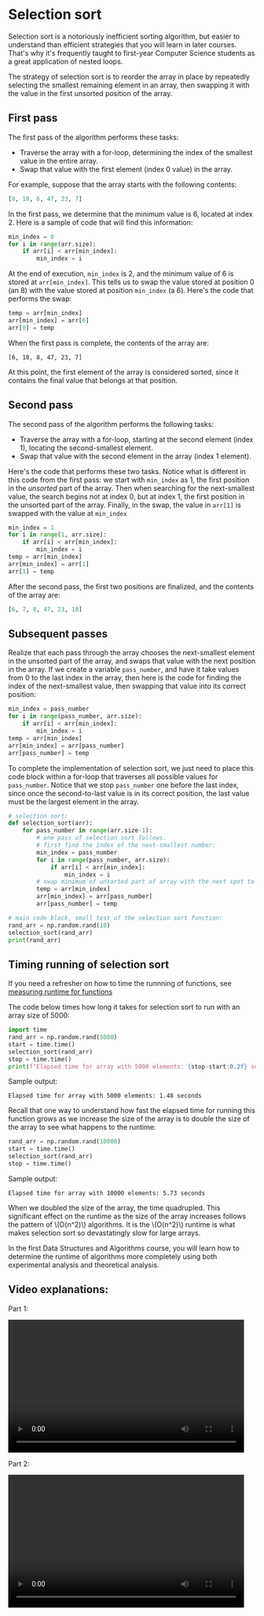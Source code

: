 # Selection sort
Selection sort is a notoriously inefficient sorting algorithm, but easier to understand than efficient strategies that you will learn in later courses. That's why it's frequently taught to first-year Computer Science students as a great application of nested loops.

The strategy of selection sort is to reorder the array in place by repeatedly selecting the smallest remaining element in an array, then swapping it with the value in the first unsorted position of the array.

## First pass
The first pass of the algorithm performs these tasks:
* Traverse the array with a for-loop, determining the index of the smallest value in the entire array.
* Swap that value with the first element (index 0 value) in the array.

For example, suppose that the array starts with the following contents:
```python
[8, 18, 6, 47, 23, 7]
```
In the first pass, we determine that the minimum value is 6, located at index 2. Here is a sample of code that will find this information:
```python
min_index = 0
for i in range(arr.size):
    if arr[i] < arr[min_index]:
        min_index = i
```
At the end of execution, `min_index` is 2, and the minimum value of 6 is stored at `arr[min_index]`.
This tells us to swap the value stored at position 0 (an 8) with the value stored at position `min_index` (a 6). Here's the code that performs the swap:
```python
temp = arr[min_index]
arr[min_index] = arr[0]
arr[0] = temp
```
When the first pass is complete, the contents of the array are:
```
[6, 18, 8, 47, 23, 7]
```
At this point, the first element of the array is considered sorted, since it contains the final value that belongs at that position.

## Second pass
The second pass of the algorithm performs the following tasks:
* Traverse the array with a for-loop, starting at the second element (index 1), locating the second-smallest element.
* Swap that value with the second element in the array (index 1 element).

Here's the code that performs these two tasks. Notice what is different in this code from the first pass: we start with `min_index` as 1, the first position in the *unsorted* part of the array. Then when searching for the next-smallest value, the search begins not at index 0, but at index 1, the first position in the unsorted part of the array. Finally, in the swap, the value in `arr[1]` is swapped with the value at `min_index`
```python
min_index = 1
for i in range(1, arr.size):
    if arr[i] < arr[min_index]:
        min_index = i
temp = arr[min_index]
arr[min_index] = arr[1]
arr[1] = temp
```
After the second pass, the first two positions are finalized, and the contents of the array are:
```python
[6, 7, 8, 47, 23, 18]
```

## Subsequent passes
Realize that each pass through the array chooses the next-smallest element in the unsorted part of the array, and swaps that value with the next position in the array. If we create a variable `pass_number`, and have it take values from 0 to the last index in the array, then here is the code for finding the index of the next-smallest value, then swapping that value into its correct position:
```python
min_index = pass_number
for i in range(pass_number, arr.size):
    if arr[i] < arr[min_index]:
        min_index = i
temp = arr[min_index]
arr[min_index] = arr[pass_number]
arr[pass_number] = temp
```

To complete the implementation of selection sort, we just need to place this code block within a for-loop that traverses all possible values for `pass_number`. Notice that we stop `pass_number` one before the last index, since once the second-to-last value is in its correct position, the last value must be the largest element in the array.
```python
# selection sort:
def selection_sort(arr):
    for pass_number in range(arr.size-1):
        # one pass of selection sort follows.
        # first find the index of the next-smallest number:
        min_index = pass_number
        for i in range(pass_number, arr.size):
            if arr[i] < arr[min_index]:
                min_index = i
        # swap minimum of unsorted part of array with the next spot to be sorted:
        temp = arr[min_index]
        arr[min_index] = arr[pass_number]
        arr[pass_number] = temp

# main code block, small test of the selection sort function:
rand_arr = np.random.rand(10)
selection_sort(rand_arr)
print(rand_arr)
```

## Timing running of selection sort

If you need a refresher on how to time the runnning of functions, see [measuring runtime for functions](../functions/experimental_runtime.md)

The code below times how long it takes for selection sort to run with an array size of 5000:
```python
import time
rand_arr = np.random.rand(5000)
start = time.time()
selection_sort(rand_arr)
stop = time.time()
print(f"Elapsed time for array with 5000 elements: {stop-start:0.2f} seconds")
```

Sample output:
```
Elapsed time for array with 5000 elements: 1.48 seconds
```

Recall that one way to understand how fast the elapsed time for running this function grows as we increase the size of the array is to double the size of the array to see what happens to the runtime:

```python
rand_arr = np.random.rand(10000)
start = time.time()
selection_sort(rand_arr)
stop = time.time()
```

Sample output:
```
Elapsed time for array with 10000 elements: 5.73 seconds
```
When we doubled the size of the array, the time quadrupled. This significant effect on the runtime as the size of the array increases follows the pattern of \\(O(n^2)\\) algorithms. It is the \\(O(n^2)\\) runtime is what makes selection sort so devastatingly slow for large arrays.

In the first Data Structures and Algorithms course, you will learn how to determine the runtime of algorithms more completely using both experimental analysis and theoretical analysis.

## Video explanations:
Part 1:

<video src="https://cs.du.edu/~ftl/1352/videos/sorting/select_sort_part1.mp4" width="480" height="270" controls></video>

Part 2:

<video src="https://cs.du.edu/~ftl/1352/videos/sorting/select_sort_part2.mp4" width="480" height="270" controls></video>






